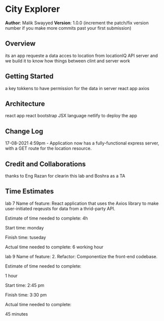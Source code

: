 # City Explorer

**Author**: Malik Swayyed
**Version**: 1.0.0 (increment the patch/fix version number if you make more commits past your first submission)

## Overview

its an app requeste a data acces to location from locationIQ API server
and we build it to know how things between clint and server work
<!-- Provide a high level overview of what this application is and why you are building it, beyond the fact that it's an assignment for this class. (i.e. What's your problem domain?) -->

## Getting Started
<!-- What are the steps that a user must take in order to build this app on their own machine and get it running? --> 
a key tokkens to have permission for the data in server
react app
axios



## Architecture
<!-- Provide a detailed description of the application design. What technologies (languages, libraries, etc) you're using, and any other relevant design information. -->
react app
react bootstrap
JSX language
netlify to deploy the app


## Change Log

<!-- Use this area to document the iterative changes made to your application as each feature is successfully implemented. Use time stamps. Here's an example:

01-01-2001 4:59pm - Application now has a fully-functional express server, with a GET route for the location resource. -->
17-08-2021 4:59pm - Application now has a fully-functional express server, with a GET route for the location resource.

## Credit and Collaborations
<!-- Give credit (and a link) to other people or resources that helped you build this application. -->
thanks to Eng Razan for clearin this lab
and Boshra as a TA


## Time Estimates

lab 7
Name of feature: React application that uses the Axios library to make user-initiated reqeusts for data from a thrid-party API.

Estimate of time needed to complete: 4h

Start time: monday

Finish time: tuseday

Actual time needed to complete: 6 working hour


lab 9
Name of feature: 2. Refactor: Componentize the front-end codebase.

Estimate of time needed to complete:

1 hour

Start time: 2:45 pm

Finish time: 3:30 pm

Actual time needed to complete:

45 minutes